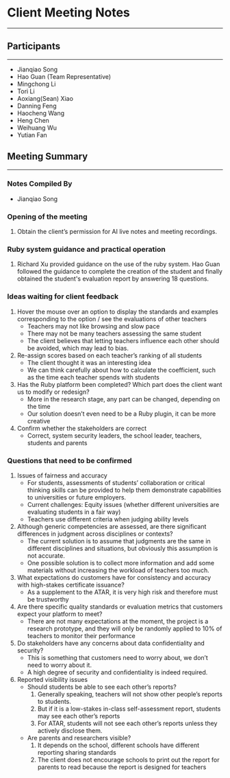 # Client Meeting Notes

---

## Participants

---

- Jianqiao Song
- Hao Guan (Team Representative)
- Mingchong Li
- Tori Li
- Aoxiang(Sean) Xiao
- Danning Feng
- Haocheng Wang
- Heng Chen
- Weihuang Wu
- Yutian Fan

## Meeting Summary

---

### Notes Compiled By

- Jianqiao Song

### **Opening of the meeting**

1. Obtain the client’s permission for AI live notes and meeting recordings.

### **Ruby system guidance and practical operation**

1. Richard Xu provided guidance on the use of the ruby system. Hao Guan followed the guidance to complete the creation of the student and finally obtained the student's evaluation report by answering 18 questions.

### **Ideas waiting for client feedback**

1. Hover the mouse over an option to display the standards and examples corresponding to the option / see the evaluations of other teachers
    - Teachers may not like browsing and slow pace
    - There may not be many teachers assessing the same student
    - The client believes that letting teachers influence each other should be avoided, which may lead to bias.
2. Re-assign scores based on each teacher’s ranking of all students
    - The client thought it was an interesting idea
    - We can think carefully about how to calculate the coefficient, such as the time each teacher spends with students
3. Has the Ruby platform been completed? Which part does the client want us to modify or redesign?
    - More in the research stage, any part can be changed, depending on the time
    - Our solution doesn’t even need to be a Ruby plugin, it can be more creative
4. Confirm whether the stakeholders are correct
    - Correct, system security leaders, the school leader, teachers, students and parents

### **Questions that need to be confirmed**

1. Issues of fairness and accuracy
    - For students, assessments of students’ collaboration or critical thinking skills can be provided to help them demonstrate capabilities to universities or future employers.
    - Current challenges: Equity issues (whether different universities are evaluating students in a fair way)
    - Teachers use different criteria when judging ability levels
2. Although generic competencies are assessed, are there significant differences in judgment across disciplines or contexts?
    - The current solution is to assume that judgments are the same in different disciplines and situations, but obviously this assumption is not accurate.
    - One possible solution is to collect more information and add some materials without increasing the workload of teachers too much.
3. What expectations do customers have for consistency and accuracy with high-stakes certificate issuance?
    - As a supplement to the ATAR, it is very high risk and therefore must be trustworthy
4. Are there specific quality standards or evaluation metrics that customers expect your platform to meet?
    - There are not many expectations at the moment, the project is a research prototype, and they will only be randomly applied to 10% of teachers to monitor their performance
5. Do stakeholders have any concerns about data confidentiality and security?
    - This is something that customers need to worry about, we don’t need to worry about it.
    - A high degree of security and confidentiality is indeed required.
6. Reported visibility issues
    - Should students be able to see each other’s reports?
        1. Generally speaking, teachers will not show other people’s reports to students.
        2. But if it is a low-stakes in-class self-assessment report, students may see each other’s reports
        3. For ATAR, students will not see each other’s reports unless they actively disclose them.
    - Are parents and researchers visible?
        1. It depends on the school, different schools have different reporting sharing standards
        2. The client does not encourage schools to print out the report for parents to read because the report is designed for teachers